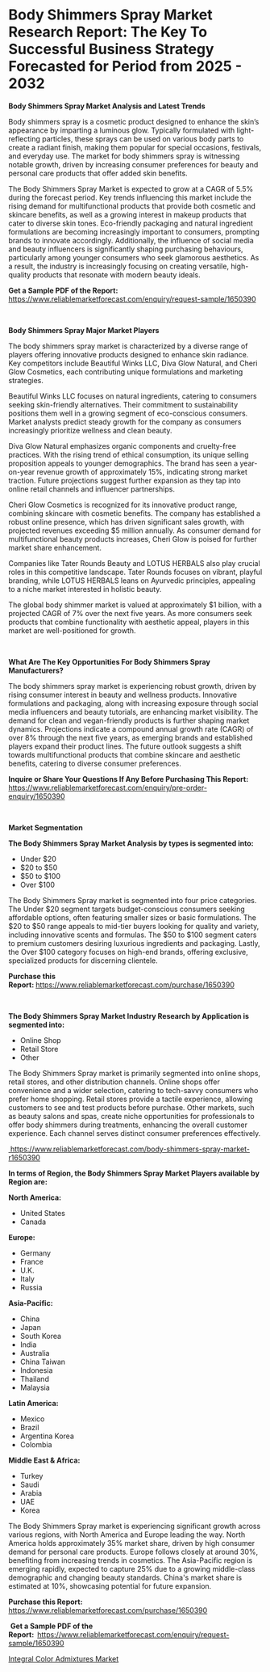<p><h1>Body Shimmers Spray Market Research Report: The Key To Successful Business Strategy Forecasted for Period from 2025 - 2032</h1></p><p><strong>Body Shimmers Spray Market Analysis and Latest Trends</strong></p>
<p><p>Body shimmers spray is a cosmetic product designed to enhance the skin’s appearance by imparting a luminous glow. Typically formulated with light-reflecting particles, these sprays can be used on various body parts to create a radiant finish, making them popular for special occasions, festivals, and everyday use. The market for body shimmers spray is witnessing notable growth, driven by increasing consumer preferences for beauty and personal care products that offer added skin benefits. </p><p>The Body Shimmers Spray Market is expected to grow at a CAGR of 5.5% during the forecast period. Key trends influencing this market include the rising demand for multifunctional products that provide both cosmetic and skincare benefits, as well as a growing interest in makeup products that cater to diverse skin tones. Eco-friendly packaging and natural ingredient formulations are becoming increasingly important to consumers, prompting brands to innovate accordingly. Additionally, the influence of social media and beauty influencers is significantly shaping purchasing behaviours, particularly among younger consumers who seek glamorous aesthetics. As a result, the industry is increasingly focusing on creating versatile, high-quality products that resonate with modern beauty ideals.</p></p>
<p><strong>Get a Sample PDF of the Report:&nbsp;</strong> <a href="https://www.reliablemarketforecast.com/enquiry/request-sample/1650390?utm_campaign=2284&utm_medium=2&utm_source=Github&utm_content=ia&utm_term=23032025&utm_id=body-shimmers-spray">https://www.reliablemarketforecast.com/enquiry/request-sample/1650390</a></p>
<p>&nbsp;</p>
<p><strong>Body Shimmers Spray Major Market Players</strong></p>
<p><p>The body shimmers spray market is characterized by a diverse range of players offering innovative products designed to enhance skin radiance. Key competitors include Beautiful Winks LLC, Diva Glow Natural, and Cheri Glow Cosmetics, each contributing unique formulations and marketing strategies.</p><p>Beautiful Winks LLC focuses on natural ingredients, catering to consumers seeking skin-friendly alternatives. Their commitment to sustainability positions them well in a growing segment of eco-conscious consumers. Market analysts predict steady growth for the company as consumers increasingly prioritize wellness and clean beauty.</p><p>Diva Glow Natural emphasizes organic components and cruelty-free practices. With the rising trend of ethical consumption, its unique selling proposition appeals to younger demographics. The brand has seen a year-on-year revenue growth of approximately 15%, indicating strong market traction. Future projections suggest further expansion as they tap into online retail channels and influencer partnerships.</p><p>Cheri Glow Cosmetics is recognized for its innovative product range, combining skincare with cosmetic benefits. The company has established a robust online presence, which has driven significant sales growth, with projected revenues exceeding $5 million annually. As consumer demand for multifunctional beauty products increases, Cheri Glow is poised for further market share enhancement.</p><p>Companies like Tater Rounds Beauty and LOTUS HERBALS also play crucial roles in this competitive landscape. Tater Rounds focuses on vibrant, playful branding, while LOTUS HERBALS leans on Ayurvedic principles, appealing to a niche market interested in holistic beauty.</p><p>The global body shimmer market is valued at approximately $1 billion, with a projected CAGR of 7% over the next five years. As more consumers seek products that combine functionality with aesthetic appeal, players in this market are well-positioned for growth.</p></p>
<p>&nbsp;</p>
<p><strong>What Are The Key Opportunities For Body Shimmers Spray Manufacturers?</strong></p>
<p><p>The body shimmers spray market is experiencing robust growth, driven by rising consumer interest in beauty and wellness products. Innovative formulations and packaging, along with increasing exposure through social media influencers and beauty tutorials, are enhancing market visibility. The demand for clean and vegan-friendly products is further shaping market dynamics. Projections indicate a compound annual growth rate (CAGR) of over 8% through the next five years, as emerging brands and established players expand their product lines. The future outlook suggests a shift towards multifunctional products that combine skincare and aesthetic benefits, catering to diverse consumer preferences.</p></p>
<p><strong>Inquire or Share Your Questions If Any Before Purchasing This Report:</strong> <a href="https://www.reliablemarketforecast.com/enquiry/pre-order-enquiry/1650390?utm_campaign=2284&utm_medium=2&utm_source=Github&utm_content=ia&utm_term=23032025&utm_id=body-shimmers-spray">https://www.reliablemarketforecast.com/enquiry/pre-order-enquiry/1650390</a></p>
<p>&nbsp;</p>
<p><strong>Market Segmentation</strong></p>
<p><strong>The Body Shimmers Spray Market Analysis by types is segmented into:</strong></p>
<p><ul><li>Under $20</li><li>$20 to $50</li><li>$50 to $100</li><li>Over $100</li></ul></p>
<p><p>The Body Shimmers Spray market is segmented into four price categories. The Under $20 segment targets budget-conscious consumers seeking affordable options, often featuring smaller sizes or basic formulations. The $20 to $50 range appeals to mid-tier buyers looking for quality and variety, including innovative scents and formulas. The $50 to $100 segment caters to premium customers desiring luxurious ingredients and packaging. Lastly, the Over $100 category focuses on high-end brands, offering exclusive, specialized products for discerning clientele.</p></p>
<p><strong>Purchase this Report:&nbsp;</strong><a href="https://www.reliablemarketforecast.com/purchase/1650390?utm_campaign=2284&utm_medium=2&utm_source=Github&utm_content=ia&utm_term=23032025&utm_id=body-shimmers-spray">https://www.reliablemarketforecast.com/purchase/1650390</a></p>
<p>&nbsp;</p>
<p><strong>The Body Shimmers Spray Market Industry Research by Application is segmented into:</strong></p>
<p><ul><li>Online Shop</li><li>Retail Store</li><li>Other</li></ul></p>
<p><p>The Body Shimmers Spray market is primarily segmented into online shops, retail stores, and other distribution channels. Online shops offer convenience and a wider selection, catering to tech-savvy consumers who prefer home shopping. Retail stores provide a tactile experience, allowing customers to see and test products before purchase. Other markets, such as beauty salons and spas, create niche opportunities for professionals to offer body shimmers during treatments, enhancing the overall customer experience. Each channel serves distinct consumer preferences effectively.</p></p>
<p><a href="https://www.reliablemarketforecast.com/body-shimmers-spray-market-r1650390?utm_campaign=2284&utm_medium=2&utm_source=Github&utm_content=ia&utm_term=23032025&utm_id=body-shimmers-spray">&nbsp;https://www.reliablemarketforecast.com/body-shimmers-spray-market-r1650390</a></p>
<p><strong>In terms of Region, the Body Shimmers Spray Market Players available by Region are:</strong></p>
<p>
    <p> <strong> North America: </strong>
        <ul>
            <li>United States</li>
            <li>Canada</li>
        </ul>
        </p> 
    <p> <strong> Europe: </strong>
        <ul>
            <li>Germany</li>
            <li>France</li>
            <li>U.K.</li>
            <li>Italy</li>
            <li>Russia</li>
        </ul>
        </p> 
    <p> <strong> Asia-Pacific: </strong>
        <ul>
            <li>China</li>
            <li>Japan</li>
            <li>South Korea</li>
            <li>India</li>
            <li>Australia</li>
            <li>China Taiwan</li>
            <li>Indonesia</li>
            <li>Thailand</li>
            <li>Malaysia</li>
        </ul>
        </p> 
    <p> <strong> Latin America: </strong>
        <ul>
            <li>Mexico</li>
            <li>Brazil</li>
            <li>Argentina Korea</li>
            <li>Colombia</li>
        </ul>
        </p> 
    <p> <strong> Middle East & Africa: </strong>
        <ul>
            <li>Turkey</li>
            <li>Saudi</li>
            <li>Arabia</li>
            <li>UAE</li>
            <li>Korea</li>
        </ul>
    </p>
    </p>
<p><p>The Body Shimmers Spray market is experiencing significant growth across various regions, with North America and Europe leading the way. North America holds approximately 35% market share, driven by high consumer demand for personal care products. Europe follows closely at around 30%, benefiting from increasing trends in cosmetics. The Asia-Pacific region is emerging rapidly, expected to capture 25% due to a growing middle-class demographic and changing beauty standards. China's market share is estimated at 10%, showcasing potential for future expansion.</p></p>
<p><strong>Purchase this Report: </strong><a href="https://www.reliablemarketforecast.com/purchase/1650390?utm_campaign=2284&utm_medium=2&utm_source=Github&utm_content=ia&utm_term=23032025&utm_id=body-shimmers-spray">https://www.reliablemarketforecast.com/purchase/1650390</a></p>
<p>&nbsp;<strong>Get a Sample PDF of the Report:&nbsp;&nbsp;</strong><a href="https://www.reliablemarketforecast.com/enquiry/request-sample/1650390?utm_campaign=2284&utm_medium=2&utm_source=Github&utm_content=ia&utm_term=23032025&utm_id=body-shimmers-spray">https://www.reliablemarketforecast.com/enquiry/request-sample/1650390</a></p>
<p><strong></strong></p>
<p><p><a href="https://github.com/WashimHussain441/Market-Research-Report-List-2/blob/main/integral-color-admixtures-market.md?utm_campaign=2284&utm_medium=2&utm_source=Github&utm_content=ia&utm_term=23032025&utm_id=body-shimmers-spray">Integral Color Admixtures Market</a></p></p>